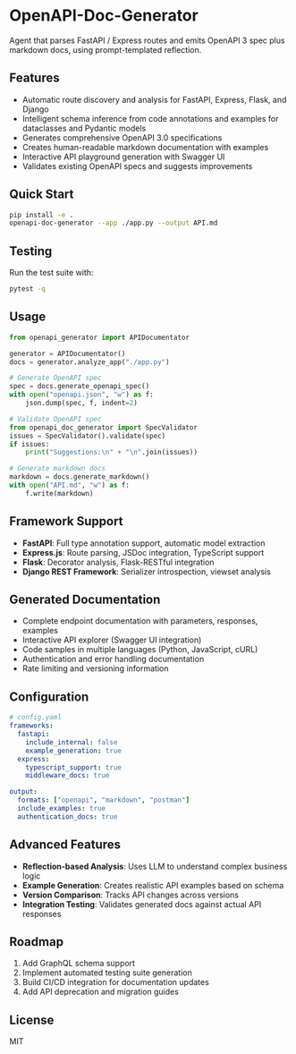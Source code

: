# OpenAPI-Doc-Generator

Agent that parses FastAPI / Express routes and emits OpenAPI 3 spec plus markdown docs, using prompt-templated reflection.

## Features
- Automatic route discovery and analysis for FastAPI, Express, Flask, and Django
- Intelligent schema inference from code annotations and examples for dataclasses and Pydantic models
- Generates comprehensive OpenAPI 3.0 specifications
- Creates human-readable markdown documentation with examples
- Interactive API playground generation with Swagger UI
- Validates existing OpenAPI specs and suggests improvements

## Quick Start
```bash
pip install -e .
openapi-doc-generator --app ./app.py --output API.md
```

## Testing
Run the test suite with:
```bash
pytest -q
```

## Usage
```python
from openapi_generator import APIDocumentator

generator = APIDocumentator()
docs = generator.analyze_app("./app.py")

# Generate OpenAPI spec
spec = docs.generate_openapi_spec()
with open("openapi.json", "w") as f:
    json.dump(spec, f, indent=2)

# Validate OpenAPI spec
from openapi_doc_generator import SpecValidator
issues = SpecValidator().validate(spec)
if issues:
    print("Suggestions:\n" + "\n".join(issues))

# Generate markdown docs
markdown = docs.generate_markdown()
with open("API.md", "w") as f:
    f.write(markdown)
```

## Framework Support
- **FastAPI**: Full type annotation support, automatic model extraction
- **Express.js**: Route parsing, JSDoc integration, TypeScript support
- **Flask**: Decorator analysis, Flask-RESTful integration
- **Django REST Framework**: Serializer introspection, viewset analysis

## Generated Documentation
- Complete endpoint documentation with parameters, responses, examples
- Interactive API explorer (Swagger UI integration)
- Code samples in multiple languages (Python, JavaScript, cURL)
- Authentication and error handling documentation
- Rate limiting and versioning information

## Configuration
```yaml
# config.yaml
frameworks:
  fastapi:
    include_internal: false
    example_generation: true
  express:
    typescript_support: true
    middleware_docs: true

output:
  formats: ["openapi", "markdown", "postman"]
  include_examples: true
  authentication_docs: true
```

## Advanced Features
- **Reflection-based Analysis**: Uses LLM to understand complex business logic
- **Example Generation**: Creates realistic API examples based on schema
- **Version Comparison**: Tracks API changes across versions
- **Integration Testing**: Validates generated docs against actual API responses

## Roadmap
1. Add GraphQL schema support
2. Implement automated testing suite generation
3. Build CI/CD integration for documentation updates
4. Add API deprecation and migration guides

## License
MIT
